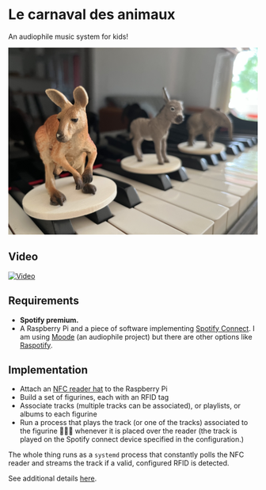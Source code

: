 # Le carnaval des animaux

An audiophile music system for kids!

<img src="./img/animmals.jpg"></img>

## Video

[![Video](https://img.youtube.com/vi/UAeihlBweew/0.jpg)](https://www.youtube.com/watch?v=UAeihlBweew)

## Requirements

- **Spotify premium.**
- A Raspberry Pi and a piece of software implementing [Spotify Connect](https://support.spotify.com/us/article/spotify-connect/). I am using [Moode](https://moodeaudio.org) (an audiophile project) but there are other options like [Raspotify](https://github.com/dtcooper/raspotify).

## Implementation

- Attach an [NFC reader hat](https://www.waveshare.com/wiki/PN532_NFC_HAT) to the Raspberry Pi
- Build a set of figurines, each with an RFID tag
- Associate tracks (multiple tracks can be associated), or playlists, or albums to each figurine
- Run a process that plays the track (or one of the tracks) associated to the figurine 🐘🦘🐢 whenever it is placed over the reader (the track is played on the Spotify connect device specified in the configuration.)

The whole thing runs as a `systemd` process that constantly polls the NFC reader and streams the track if a valid, configured RFID is detected.

See additional details [here](./src/app/).
